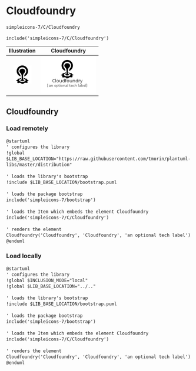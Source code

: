 # Cloudfoundry


```text
simpleicons-7/C/Cloudfoundry
```

```text
include('simpleicons-7/C/Cloudfoundry')
```



| Illustration | Cloudfoundry |
| :---: | :---: |
| ![illustration for Illustration](../../simpleicons-7/C/Cloudfoundry.png) | ![illustration for Cloudfoundry](../../simpleicons-7/C/Cloudfoundry.Local.png) |




## Cloudfoundry

### Load remotely
```plantuml
@startuml
' configures the library
!global $LIB_BASE_LOCATION="https://raw.githubusercontent.com/tmorin/plantuml-libs/master/distribution"

' loads the library's bootstrap
!include $LIB_BASE_LOCATION/bootstrap.puml

' loads the package bootstrap
include('simpleicons-7/bootstrap')

' loads the Item which embeds the element Cloudfoundry
include('simpleicons-7/C/Cloudfoundry')

' renders the element
Cloudfoundry('Cloudfoundry', 'Cloudfoundry', 'an optional tech label')
@enduml
```

### Load locally
```plantuml
@startuml
' configures the library
!global $INCLUSION_MODE="local"
!global $LIB_BASE_LOCATION="../.."

' loads the library's bootstrap
!include $LIB_BASE_LOCATION/bootstrap.puml

' loads the package bootstrap
include('simpleicons-7/bootstrap')

' loads the Item which embeds the element Cloudfoundry
include('simpleicons-7/C/Cloudfoundry')

' renders the element
Cloudfoundry('Cloudfoundry', 'Cloudfoundry', 'an optional tech label')
@enduml
```

